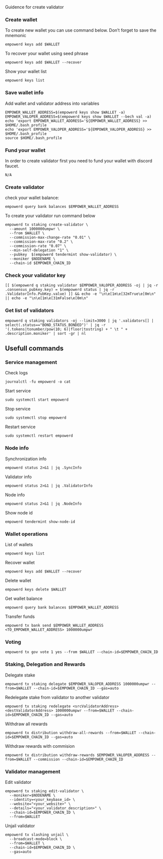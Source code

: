 Guidence for create validator

### Create wallet
To create new wallet you can use command below. Don’t forget to save the mnemonic
```
empowerd keys add $WALLET
```

To recover your wallet using seed phrase
```
empowerd keys add $WALLET --recover
```

Show your wallet list
```
empowerd keys list
```

### Save wallet info
Add wallet and validator address into variables 
```
EMPOWER_WALLET_ADDRESS=$(empowerd keys show $WALLET -a)
EMPOWER_VALOPER_ADDRESS=$(empowerd keys show $WALLET --bech val -a)
echo 'export EMPOWER_WALLET_ADDRESS='${EMPOWER_WALLET_ADDRESS} >> $HOME/.bash_profile
echo 'export EMPOWER_VALOPER_ADDRESS='${EMPOWER_VALOPER_ADDRESS} >> $HOME/.bash_profile
source $HOME/.bash_profile
```

### Fund your wallet
In order to create validator first you need to fund your wallet with discord faucet.
```
N/A
```

### Create validator

check your wallet balance:
```
empowerd query bank balances $EMPOWER_WALLET_ADDRESS
```
To create your validator run command below
```
empowerd tx staking create-validator \
  --amount 1000000umpwr \
  --from $WALLET \
  --commission-max-change-rate "0.01" \
  --commission-max-rate "0.2" \
  --commission-rate "0.07" \
  --min-self-delegation "1" \
  --pubkey  $(empowerd tendermint show-validator) \
  --moniker $NODENAME \
  --chain-id $EMPOWER_CHAIN_ID
```

### Check your validator key
```
[[ $(empowerd q staking validator $EMPOWER_VALOPER_ADDRESS -oj | jq -r .consensus_pubkey.key) = $(empowerd status | jq -r .ValidatorInfo.PubKey.value) ]] && echo -e "\n\e[1m\e[32mTrue\e[0m\n" || echo -e "\n\e[1m\e[31mFalse\e[0m\n"
```

### Get list of validators
```
empowerd q staking validators -oj --limit=3000 | jq '.validators[] | select(.status=="BOND_STATUS_BONDED")' | jq -r '(.tokens|tonumber/pow(10; 6)|floor|tostring) + " \t " + .description.moniker' | sort -gr | nl
```

## Usefull commands
### Service management
Check logs
```
journalctl -fu empowerd -o cat
```

Start service
```
sudo systemctl start empowerd
```

Stop service
```
sudo systemctl stop empowerd
```

Restart service
```
sudo systemctl restart empowerd
```

### Node info
Synchronization info
```
empowerd status 2>&1 | jq .SyncInfo
```

Validator info
```
empowerd status 2>&1 | jq .ValidatorInfo
```

Node info
```
empowerd status 2>&1 | jq .NodeInfo
```

Show node id
```
empowerd tendermint show-node-id
```

### Wallet operations
List of wallets
```
empowerd keys list
```

Recover wallet
```
empowerd keys add $WALLET --recover
```

Delete wallet
```
empowerd keys delete $WALLET
```

Get wallet balance
```
empowerd query bank balances $EMPOWER_WALLET_ADDRESS
```

Transfer funds
```
empowerd tx bank send $EMPOWER_WALLET_ADDRESS <TO_EMPOWER_WALLET_ADDRESS> 1000000umpwr
```

### Voting
```
empowerd tx gov vote 1 yes --from $WALLET --chain-id=$EMPOWER_CHAIN_ID
```

### Staking, Delegation and Rewards
Delegate stake
```
empowerd tx staking delegate $EMPOWER_VALOPER_ADDRESS 1000000umpwr --from=$WALLET --chain-id=$EMPOWER_CHAIN_ID --gas=auto
```

Redelegate stake from validator to another validator
```
empowerd tx staking redelegate <srcValidatorAddress> <destValidatorAddress> 1000000umpwr --from=$WALLET --chain-id=$EMPOWER_CHAIN_ID --gas=auto
```

Withdraw all rewards
```
empowerd tx distribution withdraw-all-rewards --from=$WALLET --chain-id=$EMPOWER_CHAIN_ID --gas=auto
```

Withdraw rewards with commision
```
empowerd tx distribution withdraw-rewards $EMPOWER_VALOPER_ADDRESS --from=$WALLET --commission --chain-id=$EMPOWER_CHAIN_ID
```

### Validator management
Edit validator
```
empowerd tx staking edit-validator \
  --moniker=$NODENAME \
  --identity=<your_keybase_id> \
  --website="<your_website>" \
  --details="<your_validator_description>" \
  --chain-id=$EMPOWER_CHAIN_ID \
  --from=$WALLET
```

Unjail validator
```
empowerd tx slashing unjail \
  --broadcast-mode=block \
  --from=$WALLET \
  --chain-id=$EMPOWER_CHAIN_ID \
  --gas=auto
```
